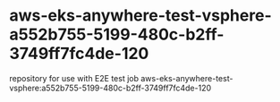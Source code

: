 # aws-eks-anywhere-test-vsphere-a552b755-5199-480c-b2ff-3749ff7fc4de-120
repository for use with E2E test job aws-eks-anywhere-test-vsphere:a552b755-5199-480c-b2ff-3749ff7fc4de-120
